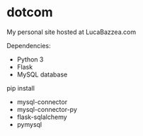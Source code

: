 # dotcom
My personal site hosted at LucaBazzea.com

Dependencies:

- Python 3
- Flask
- MySQL database

pip install
- mysql-connector
- mysql-connector-py
- flask-sqlalchemy
- pymysql
